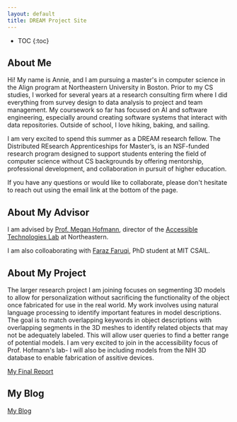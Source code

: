 ```yaml
---
layout: default
title: DREAM Project Site
---
```


* TOC
{:toc}

## About Me

Hi! My name is Annie, and I am pursuing a master's in computer science in the Align program at Northeastern University in Boston. Prior to my CS studies, I worked for several years at a research consulting firm where I did everything from survey design to data analysis to project and team management. My coursework so far has focused on AI and software engineering, especially around creating software systems that interact with data repositories. Outside of school, I love hiking, baking, and sailing.

I am very excited to spend this summer as a DREAM research fellow. The Distributed REsearch Apprenticeships for Master’s, is an NSF-funded research program designed to support students entering the field of computer science without CS backgrounds by offering mentorship, professional development, and collaboration in pursuit of higher education.

If you have any questions or would like to collaborate, please don't hesitate to reach out using the email link at the bottom of the page.

## About My Advisor

I am advised by <a href="https://www.megan-hofmann.com" target="_blank" rel="noopener noreferrer">Prof. Megan Hofmann</a>, director of the <a href="https://actlab.sites.northeastern.edu/research/" target="_blank" rel="noopener noreferrer">Accessible Technologies Lab</a> at Northeastern.

I am also colloaborating with <a href="https://www.farazfaruqi.com" target="_blank" rel="noopener noreferrer">Faraz Faruqi</a>, PhD student at MIT CSAIL.

## About My Project

The larger research project I am joining focuses on segmenting 3D models to allow for personalization without sacrificing the functionality of the object once fabricated for use in the real world. My work involves using natural language processing to identify important features in model descriptions. The goal is to match overlapping keywords in object descriptions with overlapping segments in the 3D meshes to identify related objects that may not be adequately labeled. This will allow user queries to find a better range of potential models. I am very excited to join in the accessibility focus of Prof. Hofmann's lab- I will also be including models from the NIH 3D database to enable fabrication of assitive devices.

[My Final Report](files/finalreport.pdf)

## My Blog

[My Blog](blog.html)
